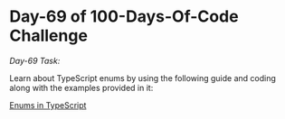 # Day-69 of 100-Days-Of-Code Challenge

*Day-69 Task:*

Learn about TypeScript enums by using the following guide and coding along with the examples provided in it:

[Enums in TypeScript](https://github.com/AsharibAli/100-days-of-code/tree/main/day-69/TS-Enums)